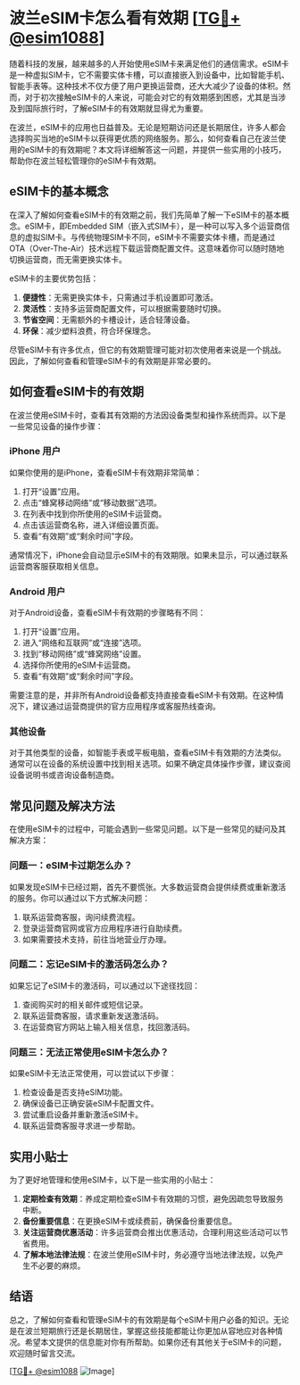 # 波兰eSIM卡怎么看有效期 [[TG💪+ @esim1088](https://t.me/s/esim1088)]

随着科技的发展，越来越多的人开始使用eSIM卡来满足他们的通信需求。eSIM卡是一种虚拟SIM卡，它不需要实体卡槽，可以直接嵌入到设备中，比如智能手机、智能手表等。这种技术不仅方便了用户更换运营商，还大大减少了设备的体积。然而，对于初次接触eSIM卡的人来说，可能会对它的有效期感到困惑，尤其是当涉及到国际旅行时，了解eSIM卡的有效期就显得尤为重要。

在波兰，eSIM卡的应用也日益普及。无论是短期访问还是长期居住，许多人都会选择购买当地的eSIM卡以获得更优质的网络服务。那么，如何查看自己在波兰使用的eSIM卡的有效期呢？本文将详细解答这一问题，并提供一些实用的小技巧，帮助你在波兰轻松管理你的eSIM卡有效期。

## eSIM卡的基本概念

在深入了解如何查看eSIM卡的有效期之前，我们先简单了解一下eSIM卡的基本概念。eSIM卡，即Embedded SIM（嵌入式SIM卡），是一种可以写入多个运营商信息的虚拟SIM卡。与传统物理SIM卡不同，eSIM卡不需要实体卡槽，而是通过OTA（Over-The-Air）技术远程下载运营商配置文件。这意味着你可以随时随地切换运营商，而无需更换实体卡。

eSIM卡的主要优势包括：

1. **便捷性**：无需更换实体卡，只需通过手机设置即可激活。
2. **灵活性**：支持多运营商配置文件，可以根据需要随时切换。
3. **节省空间**：无需额外的卡槽设计，适合轻薄设备。
4. **环保**：减少塑料浪费，符合环保理念。

尽管eSIM卡有许多优点，但它的有效期管理可能对初次使用者来说是一个挑战。因此，了解如何查看和管理eSIM卡的有效期是非常必要的。

## 如何查看eSIM卡的有效期

在波兰使用eSIM卡时，查看其有效期的方法因设备类型和操作系统而异。以下是一些常见设备的操作步骤：

### iPhone 用户

如果你使用的是iPhone，查看eSIM卡有效期非常简单：

1. 打开“设置”应用。
2. 点击“蜂窝移动网络”或“移动数据”选项。
3. 在列表中找到你所使用的eSIM卡运营商。
4. 点击该运营商名称，进入详细设置页面。
5. 查看“有效期”或“剩余时间”字段。

通常情况下，iPhone会自动显示eSIM卡的有效期限。如果未显示，可以通过联系运营商客服获取相关信息。

### Android 用户

对于Android设备，查看eSIM卡有效期的步骤略有不同：

1. 打开“设置”应用。
2. 进入“网络和互联网”或“连接”选项。
3. 找到“移动网络”或“蜂窝网络”设置。
4. 选择你所使用的eSIM卡运营商。
5. 查看“有效期”或“剩余时间”字段。

需要注意的是，并非所有Android设备都支持直接查看eSIM卡有效期。在这种情况下，建议通过运营商提供的官方应用程序或客服热线查询。

### 其他设备

对于其他类型的设备，如智能手表或平板电脑，查看eSIM卡有效期的方法类似。通常可以在设备的系统设置中找到相关选项。如果不确定具体操作步骤，建议查阅设备说明书或咨询设备制造商。

## 常见问题及解决方法

在使用eSIM卡的过程中，可能会遇到一些常见问题。以下是一些常见的疑问及其解决方案：

### 问题一：eSIM卡过期怎么办？

如果发现eSIM卡已经过期，首先不要慌张。大多数运营商会提供续费或重新激活的服务。你可以通过以下方式解决问题：

1. 联系运营商客服，询问续费流程。
2. 登录运营商官网或官方应用程序进行自助续费。
3. 如果需要技术支持，前往当地营业厅办理。

### 问题二：忘记eSIM卡的激活码怎么办？

如果忘记了eSIM卡的激活码，可以通过以下途径找回：

1. 查阅购买时的相关邮件或短信记录。
2. 联系运营商客服，请求重新发送激活码。
3. 在运营商官方网站上输入相关信息，找回激活码。

### 问题三：无法正常使用eSIM卡怎么办？

如果eSIM卡无法正常使用，可以尝试以下步骤：

1. 检查设备是否支持eSIM功能。
2. 确保设备已正确安装eSIM卡配置文件。
3. 尝试重启设备并重新激活eSIM卡。
4. 联系运营商客服寻求进一步帮助。

## 实用小贴士

为了更好地管理和使用eSIM卡，以下是一些实用的小贴士：

1. **定期检查有效期**：养成定期检查eSIM卡有效期的习惯，避免因疏忽导致服务中断。
2. **备份重要信息**：在更换eSIM卡或续费前，确保备份重要信息。
3. **关注运营商优惠活动**：许多运营商会推出优惠活动，合理利用这些活动可以节省费用。
4. **了解本地法律法规**：在波兰使用eSIM卡时，务必遵守当地法律法规，以免产生不必要的麻烦。

## 结语

总之，了解如何查看和管理eSIM卡的有效期是每个eSIM卡用户必备的知识。无论是在波兰短期旅行还是长期居住，掌握这些技能都能让你更加从容地应对各种情况。希望本文提供的信息能对你有所帮助。如果你还有其他关于eSIM卡的问题，欢迎随时留言交流。

[[TG💪+ @esim1088](https://t.me/s/esim1088) ![Image](https://i.postimg.cc/4NQfJmqS/Snipaste-2025-05-13-00-14-12.png)]